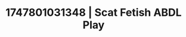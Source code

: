 ---
categories:
- Erotic tension tease
- Vore fantasy
- Sensual touch
- Athlete
- Hog tying
image: /assets/images/1747801031348.jpg
layout: post
seo:
  description: Featured content with high-quality ABDL Play, Scat Fetish. HD images
    available.
  keywords: ABDL Play, Scat Fetish
  og_image: /assets/images/1747801031348.jpg
  schema_type: VisualArtwork
tags:
- ABDL Play
- '#1747801031348'
- Scat Fetish
title: 1747801031348 | Scat Fetish ABDL Play
---